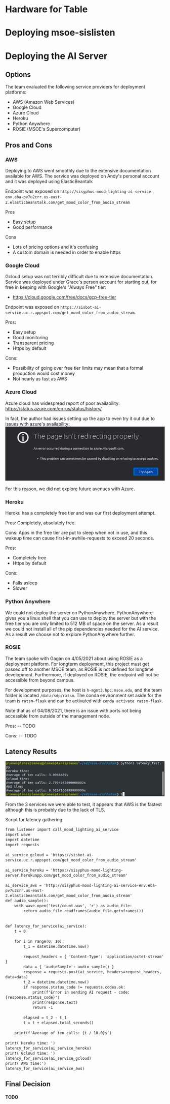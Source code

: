 # Hardware for Table


# Deploying msoe-sislisten


# Deploying the AI Server
## Options
The team evaluated the following service providers for deployment platforms:
* AWS (Amazon Web Services)
* Google Cloud
* Azure Cloud
* Heroku
* Python Anywhere
* ROSIE (MSOE's Supercomputer)

## Pros and Cons

### AWS
Deploying to AWS went smoothly due to the extensive documentation available for AWS. The service was deployed on Andy's personal account and it was deployed using ElasticBeantalk

Endpoint was exposed on
`http://sisyphus-mood-lighting-ai-service-env.eba-pv7u2crr.us-east-2.elasticbeanstalk.com/get_mood_color_from_audio_stream`

Pros
* Easy setup
* Good performance

Cons
* Lots of pricing options and it's confusing
* A custom domain is needed in order to enable https

### Google Cloud
Gcloud setup was not terribly difficult due to extensive documentation. Service was deployed under Grace's person account for starting out, for free in keeping with Google's "Always Free" tier:
* https://cloud.google.com/free/docs/gcp-free-tier

Endpoint was exposed on 
`https://sisbot-ai-service.uc.r.appspot.com/get_mood_color_from_audio_stream`.

Pros:
* Easy setup
* Good monitoring
* Transparent pricing
* Https by default

Cons:
* Possibility of going over free tier limits may mean that a formal production would cost money
* Not nearly as fast as AWS

### Azure Cloud
Azure cloud has widespread report of poor availability:
https://status.azure.com/en-us/status/history/

In fact, the author had issues setting up the app to even try it out due to issues with azure's availability:
![image](uploads/f18fcd892b8cf2d658e0785cd44e82c0/image.png)

For this reason, we did not explore future avenues with Azure.

### Heroku
Heroku has a completely free tier and was our first deployment attempt.

Pros: Completely, absolutely free.

Cons: Apps in the free tier are put to sleep when not in use, and this wakeup time can cause first-in-awhile-requests to exceed 20 seconds.

Pros:
* Completely free
* Https by default

Cons:
* Falls asleep 
* Slower

### Python Anywhere
We could not deploy the server on PythonAnywhere. PythonAnywhere gives you a linux shell that you can use to deploy the server but with the free tier you are only limited to 512 MB of space on the server. As a result we could not install all of the pip dependencies needed for the AI service. As a result we choose not to explore PythonAnywhere further.

### ROSIE 
The team spoke with Gagan on 4/05/2021 about using ROSIE as a deployment platform. For longterm deployment, this project must get passed off to another MSOE team, as ROSIE is not defined for longtime development. Furthermore, if deployed on ROSIE, the endpoint will not be accessible from beyond campus.

For development purposes, the host is `h-mgmt3.hpc.msoe.edu`, and the team folder is located `/data/sdp/ratsm`. The conda environment set aside for the team is `ratsm-flask` and can be activated with `conda activate ratsm-flask`.

Note that as of 04/08/2021, there is an issue with ports not being accessible from outside of the management node. 

Pros:
-- TODO

Cons:
-- TODO

## Latency Results
![image](uploads/e27ebd35f3c7a5080a1756b520f7cbb2/image.png)

From the 3 services we were able to test, it appears that AWS is the fastest although this is probably due to the lack of TLS. 

Script for latency gathering:
````
from listener import call_mood_lighting_ai_service
import wave
import datetime
import requests

ai_service_gcloud = 'https://sisbot-ai-service.uc.r.appspot.com/get_mood_color_from_audio_stream'

ai_service_heroku = 'https://sisyphus-mood-lighting-server.herokuapp.com/get_mood_color_from_audio_stream'

ai_service_aws = 'http://sisyphus-mood-lighting-ai-service-env.eba-pv7u2crr.us-east-2.elasticbeanstalk.com/get_mood_color_from_audio_stream'
def audio_sample():
    with wave.open('test/count.wav', 'r') as audio_file:
        return audio_file.readframes(audio_file.getnframes())


def latency_for_service(ai_service):
    t = 0

    for i in range(0, 10):
        t_1 = datetime.datetime.now()

        request_headers = { 'Content-Type': 'application/octet-stream' }
        data = { 'audioSample': audio_sample() }
        response = requests.post(ai_service, headers=request_headers, data=data)
        t_2 = datetime.datetime.now()
        if response.status_code != requests.codes.ok:
            print(f'Error in sending AI request - code: {response.status_code}')
            print(response.text)
            return -1

        elapsed = t_2 - t_1
        t = t + elapsed.total_seconds()

    print(f'Average of ten calls: {t / 10.0}s')

print('Heroku time: ')
latency_for_service(ai_service_heroku)
print('Gcloud time: ')
latency_for_service(ai_service_gcloud)
print('AWS time:')
latency_for_service(ai_service_aws)
````

## Final Decision
#### TODO